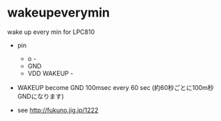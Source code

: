 # wakeupeverymin
wake up every min for LPC810

* pin
     - o -
     -   GND
     -   VDD
WAKEUP   -

* WAKEUP
become GND 100msec every 60 sec
(約60秒ごとに100m秒GNDになります)

* see
http://fukuno.jig.jp/1222
